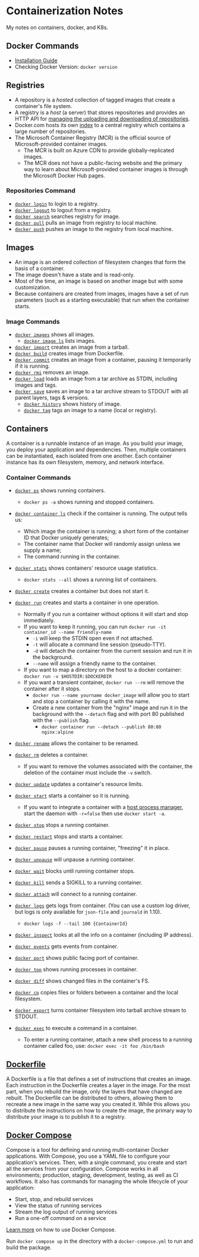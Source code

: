 # Containerization Notes
My notes on containers, docker, and K8s.

## Docker Commands
- [Installation Guide](https://docs.docker.com/engine/install/ubuntu/)
- Checking Docker Version: `docker version`

## Registries
* A repository is a *hosted* collection of tagged images that create a container's file system. 
* A registry is a *host* (a server) that stores repositories and provides an HTTP API for [managing the uploading and downloading of repositories](https://docs.docker.com/engine/tutorials/dockerrepos/).
* Docker.com hosts its own [index](https://hub.docker.com/) to a central registry which contains a large number of repositories.
* The Microsoft Container Registry (MCR) is the official source of Microsoft-provided container images.
    * The MCR is built on Azure CDN to provide globally-replicated images.
    * The MCR does not have a public-facing website and the primary way to learn about Microsoft-provided container images is through the Microsoft Docker Hub pages.

### Repositories Command
- [`docker login`](https://docs.docker.com/engine/reference/commandline/login) to login to a registry.
- [`docker logout`](https://docs.docker.com/engine/reference/commandline/logout) to logout from a registry.
- [`docker search`](https://docs.docker.com/engine/reference/commandline/search) searches registry for image.
- [`docker pull`](https://docs.docker.com/engine/reference/commandline/pull) pulls an image from registry to local machine.
- [`docker push`](https://docs.docker.com/engine/reference/commandline/push) pushes an image to the registry from local machine.

## Images
* An image is an ordered collection of filesystem changes that form the basis of a container.
* The image doesn't have a state and is read-only.
* Most of the time, an image is based on another image but with some customization.
* Because containers are created from images, images have a set of run parameters (such as a starting executable) that run when the container starts.

### Image Commands
- [`docker images`](https://docs.docker.com/engine/reference/commandline/images) shows all images.
    - [`docker image ls`](https://docs.docker.com/engine/reference/commandline/image_ls/) lists images.
- [`docker import`](https://docs.docker.com/engine/reference/commandline/import) creates an image from a tarball.
- [`docker build`](https://docs.docker.com/engine/reference/commandline/build) creates image from Dockerfile.
- [`docker commit`](https://docs.docker.com/engine/reference/commandline/commit) creates an image from a container, pausing it temporarily if it is running.
- [`docker rmi`](https://docs.docker.com/engine/reference/commandline/rmi) removes an image.
- [`docker load`](https://docs.docker.com/engine/reference/commandline/load) loads an image from a tar archive as STDIN, including images and tags.
- [`docker save`](https://docs.docker.com/engine/reference/commandline/save) saves an image to a tar archive stream to STDOUT with all parent layers, tags & versions.
    - [`docker history`](https://docs.docker.com/engine/reference/commandline/history) shows history of image.
    - [`docker tag`](https://docs.docker.com/engine/reference/commandline/tag) tags an image to a name (local or registry).

## Containers
A container is a runnable instance of an image. As you build your image, you deploy your application and dependencies. Then, multiple containers can be instantiated, each isolated from one another. Each container instance has its own filesystem, memory, and network interface.

### Container Commands
- [`docker ps`](https://docs.docker.com/engine/reference/commandline/ps) shows running containers.
   - `docker ps -a` shows running and stopped containers.
- [`docker container ls`](https://docs.docker.com/engine/reference/commandline/container_ls/) check if the container is running. The output tells us:
  - Which image the container is running; a short form of the container ID that Docker uniquely generates;
  - The container name that Docker will randomly assign unless we supply a name;
  - The command running in the container.
- [`docker stats`](https://docs.docker.com/engine/reference/commandline/stats) shows containers' resource usage statistics.
   - `docker stats --all` shows a running list of containers.
- [`docker create`](https://docs.docker.com/engine/reference/commandline/create) creates a container but does not start it.
- [`docker run`](https://docs.docker.com/engine/reference/commandline/run) creates and starts a container in one operation.
  - Normally if you run a container without options it will start and stop immediately.
  - If you want to keep it running, you can run `docker run -it container_id --name friendly-name`
    - `-i` will keep the STDIN open even if not attached.
    - `-t` will allocate a command line session (pseudo-TTY).
    - `-d` will detach the container from the current session and run it in the background.
    - `--name` will assign a friendly name to the container.
  - If you want to map a directory on the host to a docker container: `docker run -v $HOSTDIR:$DOCKERDIR`
  - If you want a transient container, `docker run --rm` will remove the container after it stops.
    - `docker run --name yourname docker_image` will allow you to start and stop a container by calling it with the name.
    - Create a new container from the "nginx" image and run it in the background with the `--detach` flag and with port 80 published with the `--publish` flag.
      - `docker container run --detach --publish 80:80 nginx:alpine`
- [`docker rename`](https://docs.docker.com/engine/reference/commandline/rename/) allows the container to be renamed.
- [`docker rm`](https://docs.docker.com/engine/reference/commandline/rm) deletes a container.
  - If you want to remove the volumes associated with the container, the deletion of the container must include the `-v` switch.
- [`docker update`](https://docs.docker.com/engine/reference/commandline/update/) updates a container's resource limits.
- [`docker start`](https://docs.docker.com/engine/reference/commandline/start) starts a container so it is running.
  - If you want to integrate a container with a [host process manager](https://docs.docker.com/engine/admin/host_integration/), start the daemon with `-r=false` then use `docker start -a`.
- [`docker stop`](https://docs.docker.com/engine/reference/commandline/stop) stops a running container.
- [`docker restart`](https://docs.docker.com/engine/reference/commandline/restart) stops and starts a container.
- [`docker pause`](https://docs.docker.com/engine/reference/commandline/pause/) pauses a running container, "freezing" it in place.
- [`docker unpause`](https://docs.docker.com/engine/reference/commandline/unpause/) will unpause a running container.
- [`docker wait`](https://docs.docker.com/engine/reference/commandline/wait) blocks until running container stops.
- [`docker kill`](https://docs.docker.com/engine/reference/commandline/kill) sends a SIGKILL to a running container.
- [`docker attach`](https://docs.docker.com/engine/reference/commandline/attach) will connect to a running container.
- [`docker logs`](https://docs.docker.com/engine/reference/commandline/logs) gets logs from container. (You can use a custom log driver, but logs is only available for `json-file` and `journald` in 1.10).
   - `docker logs -f --tail 100 {ContainerId}`
- [`docker inspect`](https://docs.docker.com/engine/reference/commandline/inspect) looks at all the info on a container (including IP address).
- [`docker events`](https://docs.docker.com/engine/reference/commandline/events) gets events from container.
- [`docker port`](https://docs.docker.com/engine/reference/commandline/port) shows public facing port of container.
- [`docker top`](https://docs.docker.com/engine/reference/commandline/top) shows running processes in container.

- [`docker diff`](https://docs.docker.com/engine/reference/commandline/diff) shows changed files in the container's FS.
- [`docker cp`](https://docs.docker.com/engine/reference/commandline/cp) copies files or folders between a container and the local filesystem.
- [`docker export`](https://docs.docker.com/engine/reference/commandline/export) turns container filesystem into tarball archive stream to STDOUT.
- [`docker exec`](https://docs.docker.com/engine/reference/commandline/exec) to execute a command in a container.
  - To enter a running container, attach a new shell process to a running container called foo, use: `docker exec -it foo /bin/bash`

## [Dockerfile](https://docs.docker.com/engine/reference/builder/)
A Dockerfile is a file that defines a set of instructions that creates an image. Each instruction in the Dockerfile creates a layer in the image. For the most part, when you rebuild the image, only the layers that have changed are rebuilt. The Dockerfile can be distributed to others, allowing them to recreate a new image in the same way you created it. While this allows you to distribute the instructions on how to create the image, the primary way to distribute your image is to publish it to a registry.

## [Docker Compose](https://docs.docker.com/compose/)
Compose is a tool for defining and running multi-container Docker applications. With Compose, you use a YAML file to configure your application's services. Then, with a single command, you create and start all the services from your configuration.
Compose works in all environments; production, staging, development, testing, as well as CI workflows. It also has commands for managing the whole lifecycle of your application:
- Start, stop, and rebuild services
- View the status of running services
- Stream the log output of running services
- Run a one-off command on a service

[Learn more](https://docs.docker.com/compose/gettingstarted/) on how to use Docker Compose.

Run `docker compose up` in the directory with a `docker-compose.yml` to run and build the package.
